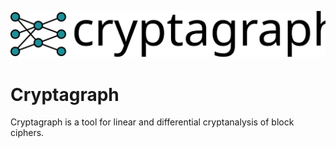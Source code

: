 ![](cryptagraph-logo.svg)

# Cryptagraph

Cryptagraph is a tool for linear and differential cryptanalysis of block ciphers.  